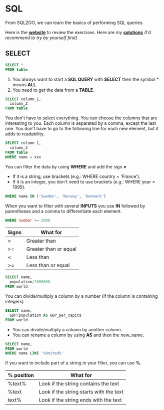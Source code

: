 # SQL

From SQLZOO, we can learn the basics of performing SQL queries.

Here is the **[website](https://sqlzoo.net/wiki/SQL_Tutorial)** to review the exercises.
Here are my **[solutions](https://github.com/bautret/Tutorials/tree/main/SQL/SQLZOO)** *(I'd recommend to try by yourself first)*

## SELECT

```sql
SELECT *
FROM table
```

1. You always want to start a **SQL QUERY** with **SELECT** then the symbol * means **ALL**.
2. You need to get the data from a **TABLE**.

```sql
SELECT column_1,
  column_2
FROM table
```

You don't have to select everything. You can choose the columns that are interesting to you. Each column is separated by a comma, except the last one. You don't have to go to the following line for each new element, but it adds to readability.

```sql
SELECT column_1, 
  column_2
FROM table
WHERE name = xxx
```

You can filter the data by using **WHERE** and add the sign **=**
- If it is a string, use brackets (e.g.: WHERE country = 'France').
- If it is an integer, you don't need to use brackets (e.g.: WHERE year = 1995).

```sql
WHERE name IN ('Sweden', 'Norway', 'Denmark')
```

When you want to filter with several **INPUTS** you use **IN** followed by parentheses and a comma to differentiate each element.

```sql
WHERE number >= 2000
```
|Signs          | What for              |
| ------------- | --------------------- |
| >             | Greater than          |
| >=            | Greater than or equal |
| <             | Less than             |
| >=            | Less than or equal    |

```sql
SELECT name,
  population/1000000
FROM world
```
You can divide/multiply a column by a number (if the column is containing integers)

```sql
SELECT name,
  GDP/population AS GDP_per_capita
FROM world
```
- You can divide/multiply a column by another column.
- You can rename a column by using **AS** and then the new_name.

```sql
SELECT name,
FROM world
WHERE name LIKE '%United%'
```
If you want to include part of a string in your filter, you can use **%**.

|% position     | What for                                |
| ------------- | --------------------------------------- |
| %text%        | Look if the string contains the text    |
| %text         | Look if the string starts with the text |
| text%         | Look if the string ends with the text   |


